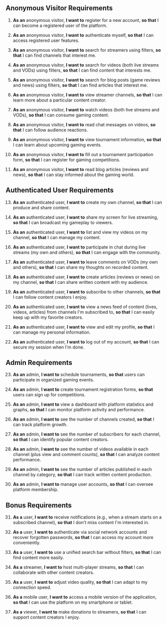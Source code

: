 
## Anonymous Visitor Requirements

1. **As an** anonymous visitor, **I want to** register for a new account, **so that** I can become a registered user of the platform.
    
2. **As an** anonymous visitor, **I want to** authenticate myself, **so that** I can access registered user features.
    
3. **As an** anonymous visitor, **I want to** search for streamers using filters, **so that** I can find channels that interest me.
    
4. **As an** anonymous visitor, **I want to** search for videos (both live streams and VODs) using filters, **so that** I can find content that interests me.
    
5. **As an** anonymous visitor, **I want to** search for blog posts (game reviews and news) using filters, **so that** I can find articles that interest me.
    
6. **As an** anonymous visitor, **I want to** view streamer channels, **so that** I can learn more about a particular content creator.
    
7. **As an** anonymous visitor, **I want to** watch videos (both live streams and VODs), **so that** I can consume gaming content.
    
8. **As an** anonymous visitor, **I want to** read chat messages on videos, **so that** I can follow audience reactions.
    
9. **As an** anonymous visitor, **I want to** view tournament information, **so that** I can learn about upcoming gaming events.
    
10. **As an** anonymous visitor, **I want to** fill out a tournament participation form, **so that** I can register for gaming competitions.
    
11. **As an** anonymous visitor, **I want to** read blog articles (reviews and news), **so that** I can stay informed about the gaming world.
    

## Authenticated User Requirements

13. **As an** authenticated user, **I want to** create my own channel, **so that** I can produce and share content.
    
14. **As an** authenticated user, **I want to** share my screen for live streaming, **so that** I can broadcast my gameplay to viewers.
    
15. **As an** authenticated user, **I want to** list and view my videos on my channel, **so that** I can manage my content.
    
16. **As an** authenticated user, **I want to** participate in chat during live streams (my own and others), **so that** I can engage with the community.
    
17. **As an** authenticated user, **I want to** leave comments on VODs (my own and others), **so that** I can share my thoughts on recorded content.
    
18. **As an** authenticated user, **I want to** create articles (reviews or news) on my channel, **so that** I can share written content with my audience.
    
19. **As an** authenticated user, **I want to** subscribe to other channels, **so that** I can follow content creators I enjoy.
    
20. **As an** authenticated user, **I want to** view a news feed of content (lives, videos, articles) from channels I'm subscribed to, **so that** I can easily keep up with my favorite creators.
    
21. **As an** authenticated user, **I want to** view and edit my profile, **so that** I can manage my personal information.
    
22. **As an** authenticated user, **I want to** log out of my account, **so that** I can secure my session when I'm done.
    

## Admin Requirements

23. **As an** admin, **I want to** schedule tournaments, **so that** users can participate in organized gaming events.
    
24. **As an** admin, **I want to** create tournament registration forms, **so that** users can sign up for competitions.
    
25. **As an** admin, **I want to** view a dashboard with platform statistics and graphs, **so that** I can monitor platform activity and performance.
    
26. **As an** admin, **I want to** see the number of channels created, **so that** I can track platform growth.
    
27. **As an** admin, **I want to** see the number of subscribers for each channel, **so that** I can identify popular content creators.
    
28. **As an** admin, **I want to** see the number of videos available in each channel (plus view and comment counts), **so that** I can analyze content performance.
    
29. **As an** admin, **I want to** see the number of articles published in each channel by category, **so that** I can track written content production.
    
30. **As an** admin, **I want to** manage user accounts, **so that** I can oversee platform membership.
    

## Bonus Requirements

31. **As a** user, **I want to** receive notifications (e.g., when a stream starts on a subscribed channel), **so that** I don't miss content I'm interested in.
    
32. **As a** user, **I want to** authenticate via social network accounts and recover forgotten passwords, **so that** I can access my account more conveniently.
    
33. **As a** user, **I want to** use a unified search bar without filters, **so that** I can find content more easily.
    
34. **As a** streamer, **I want to** host multi-player streams, **so that** I can collaborate with other content creators.
    
35. **As a** user, **I want to** adjust video quality, **so that** I can adapt to my connection speed.
    
36. **As a** mobile user, **I want to** access a mobile version of the application, **so that** I can use the platform on my smartphone or tablet.
    
37. **As a** viewer, **I want to** make donations to streamers, **so that** I can support content creators I enjoy.